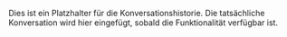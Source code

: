 Dies ist ein Platzhalter für die Konversationshistorie. Die tatsächliche Konversation wird hier eingefügt, sobald die Funktionalität verfügbar ist.